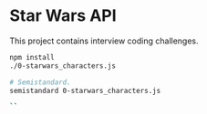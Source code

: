 # Star Wars API

This project contains interview coding challenges.

```bash
npm install
./0-starwars_characters.js

# Semistandard.
semistandard 0-starwars_characters.js

``
